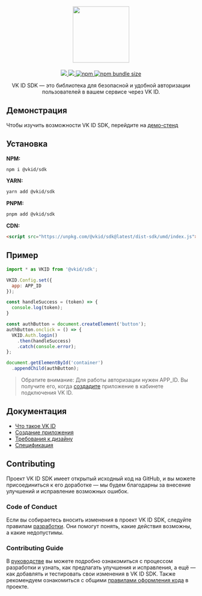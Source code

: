 <div align="center">
  <h1 align="center">
    <img width="150" class="figure" src="https://unpkg.com/@vkid/sdk@0.0.1-alpha/logo.svg"/>
  </h1>
  <p align="center">
    <!-- Заменить @vkontakte/superappkit на @vkid/sdk -->
    <a href="LICENSE">
      <img src="https://img.shields.io/npm/l/@vkid/sdk?maxAge=3600">
    </a>
    <a href="https://npmjs.com/package/@vkontakte/superappkit">
      <img src="https://img.shields.io/npm/v/@vkid/sdk/latest.svg?maxAge=3600">
    </a>
    <a href="https://npmjs.com/package/@vkid/sdk">
      <img alt="npm" src="https://img.shields.io/npm/dw/%40vkid%2Fsdk">
    </a>
    <a href="https://npmjs.com/package/@vkid/sdk">
      <img alt="npm bundle size" src="https://img.shields.io/bundlephobia/minzip/%40vkid%2Fsdk">
    </a>
  </p>
  <p align="center">
    VK ID SDK — это библиотека для безопасной и удобной авторизации пользователей в вашем сервисе через VK ID.
  </p>
</div>

## Демонстрация

Чтобы изучить возможности VK ID SDK, перейдите на [демо-стенд](https://id.vk.com/about/business/demo)

## Установка

**NPM:**

```sh
npm i @vkid/sdk
```

**YARN:**

```sh
yarn add @vkid/sdk
```

**PNPM:**

```sh
pnpm add @vkid/sdk
```

**CDN:**

```html
<script src="https://unpkg.com/@vkid/sdk@latest/dist-sdk/umd/index.js"></script>
```

## Пример

```javascript
import * as VKID from '@vkid/sdk';

VKID.Config.set({
  app: APP_ID
});

const handleSuccess = (token) => {
  console.log(token);
}

const authButton = document.createElement('button');
authButton.onclick = () => {
  VKID.Auth.login()
    .then(handleSuccess)
    .catch(console.error);
};

document.getElementById('container')
  .appendChild(authButton);
```

> Обратите внимание: Для работы авторизации нужен APP_ID. Вы получите его, когда [создадите](https://id.vk.com/business/go/docs/vkid/latest/create-application) приложение в кабинете подключения VK ID.

## Документация

- [Что такое VK ID](https://id.vk.com/business/go/docs/vkid/latest/start-page)
- [Создание приложения](https://id.vk.com/business/go/docs/vkid/latest/create-application)
- [Требования к дизайну](https://id.vk.com/business/go/docs/vkid/latest/guidelines/design-rules)
- [Спецификация](.wiki/README.md)

## Contributing

Проект VK ID SDK имеет открытый исходный код на GitHub, и вы можете присоединиться к его доработке — мы будем благодарны за внесение улучшений и исправление возможных ошибок.

### Code of Conduct

Если вы собираетесь вносить изменения в проект VK ID SDK, следуйте правилам [разработки](CODE_OF_CONDUCT.md). Они помогут понять, какие действия возможны, а какие недопустимы.

### Contributing Guide

В [руководстве](CONTRIBUTING.md) вы можете подробно ознакомиться с процессом разработки и узнать, как предлагать улучшения и исправления, а ещё — как добавлять и тестировать свои изменения в VK ID SDK.
Также рекомендуем ознакомиться с общими [правилами оформления кода](CODE_STYLE.md) в проекте.
